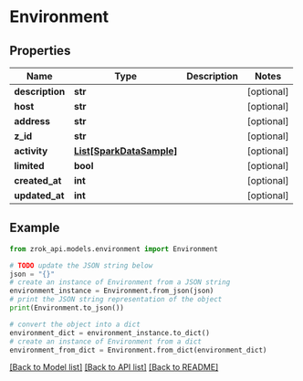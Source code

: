 # Environment


## Properties

Name | Type | Description | Notes
------------ | ------------- | ------------- | -------------
**description** | **str** |  | [optional] 
**host** | **str** |  | [optional] 
**address** | **str** |  | [optional] 
**z_id** | **str** |  | [optional] 
**activity** | [**List[SparkDataSample]**](SparkDataSample.md) |  | [optional] 
**limited** | **bool** |  | [optional] 
**created_at** | **int** |  | [optional] 
**updated_at** | **int** |  | [optional] 

## Example

```python
from zrok_api.models.environment import Environment

# TODO update the JSON string below
json = "{}"
# create an instance of Environment from a JSON string
environment_instance = Environment.from_json(json)
# print the JSON string representation of the object
print(Environment.to_json())

# convert the object into a dict
environment_dict = environment_instance.to_dict()
# create an instance of Environment from a dict
environment_from_dict = Environment.from_dict(environment_dict)
```
[[Back to Model list]](../README.md#documentation-for-models) [[Back to API list]](../README.md#documentation-for-api-endpoints) [[Back to README]](../README.md)


